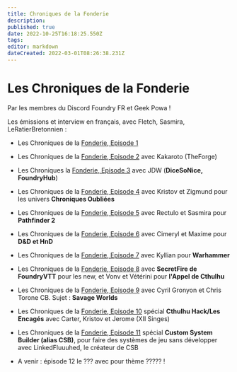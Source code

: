 ```yaml
---
title: Chroniques de la Fonderie
description: 
published: true
date: 2022-10-25T16:18:25.550Z
tags: 
editor: markdown
dateCreated: 2022-03-01T08:26:38.231Z
---
```


# Les Chroniques de la Fonderie

Par les membres du Discord Foundry FR et Geek Powa !

Les émissions et interview en français, avec Fletch, Sasmira, LeRatierBretonnien : 
 
 - Les Chroniques de la [Fonderie, Episode 1](https://youtu.be/Etu9de6gxOg)
 - Les Chroniques de la [Fonderie, Episode 2](https://youtube.com/playlist?list=PLLTwqC7aX_kh92eXRI3N1yubUqhLzcCex) avec Kakaroto (TheForge)
 - Les Chroniques la [Fonderie, Episode 3](https://www.youtube.com/watch?v=5qcPK2kp8Hs ) avec JDW (**DiceSoNice, FoundryHub**)
 - Les Chroniques de la [Fonderie, Episode 4](https://www.youtube.com/watch?v=ezpl66lRde4) avec Kristov et Zigmund pour les univers **Chroniques Oubliées**
 - Les Chroniques de la [Fonderie, Episode 5](https://www.youtube.com/watch?v=MRJv3-xWCeQ) avec Rectulo et Sasmira pour **Pathfinder 2**
 - Les Chroniques de la [Fonderie, Episode 6](https://www.youtube.com/watch?v=W1tgPJyUHlw) avec Cimeryl et Maxime pour **D&D et HnD**
 - Les Chroniques de la [Fonderie, Episode 7](https://www.youtube.com/watch?v=DnbxYBE3XCs) avec Kyllian pour **Warhammer**
 - Les Chroniques de la [Fonderie, Episode 8](https://youtu.be/mVJmaBIEWnc) avec **SecretFire de FoundryVTT** pour les new, et Vonv et Vétérini pour **l'Appel de Cthulhu**
 - Les Chroniques de la [Fonderie, Episode 9](https://www.youtube.com/watch?v=Ljjfd6nXuJM) avec Cyril Gronyon et Chris Torone CB. Sujet : **Savage Worlds**
 - Les Chroniques de la [Fonderie, Episode 10](https://www.youtube.com/watch?v=WSL3cAxI_D4) spécial **Cthulhu Hack/Les Encagés** avec Carter, Kristov et Jerome (XII Singes)
 - Les Chroniques de la [Fonderie, Episode 11](https://www.youtube.com/watch?v=9BGlfo9xKqY) spécial **Custom System Builder (alias CSB)**, pour faire des systèmes de jeu sans développer avec LinkedFluuuhed, le créateur de CSB

   
 - A venir : épisode 12 le ??? avec pour thème ????? !